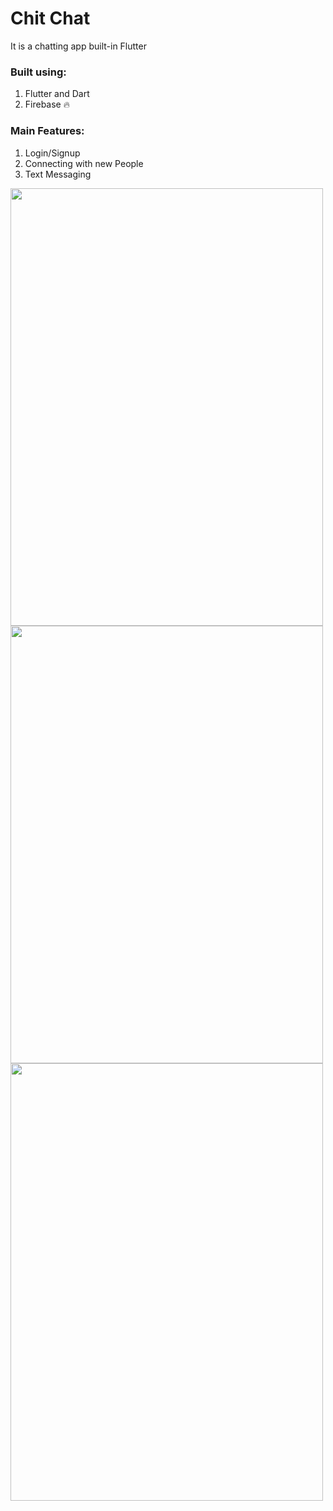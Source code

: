 # Chit Chat 

It is a chatting app built-in Flutter

### Built using:
1. Flutter and Dart
2. Firebase 🔥

### Main Features:
1. Login/Signup
2. Connecting with new People
3. Text Messaging

<img src="https://i.ibb.co/T0yTnxM/Screenshot-20201106-214052.png" width="500" height="700"/>
<img src="https://i.ibb.co/StrX6Vj/Screenshot-20201106-214110.png" width="500" height="700"/>
<img src="https://i.ibb.co/Lpvj3dv/Screenshot-20201106-214134.png" width="500" height="700"/>
